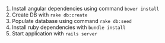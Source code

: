 1. Install angular dependencies using command `bower install`
2. Create DB with `rake db:create`
3. Populate database using command `rake db:seed`
4. Install ruby dependencies with `bundle install`
5. Start application with `rails server`
